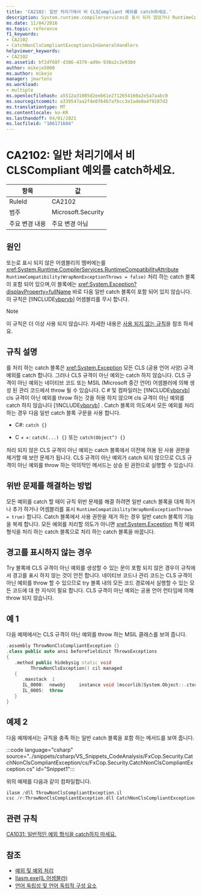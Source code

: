 ```yaml
---
title: 'CA2102: 일반 처리기에서 비 CLSCompliant 예외를 catch하세요.'
description: System.runtime.compilerservices로 표시 되지 않았거나 RuntimeCompatibility (WrapNonExceptionThrows = false)로 표시 된 어셈블리의 멤버는 RuntimeCompatibilityAttribute를 처리 하는 catch 블록을 포함 하 고, 바로 다음에 나오는 일반 catch 블록을 포함 하지 않습니다.
ms.date: 11/04/2016
ms.topic: reference
f1_keywords:
- CA2102
- CatchNonClsCompliantExceptionsInGeneralHandlers
helpviewer_keywords:
- CA2102
ms.assetid: bf2df68f-d386-4379-ad9e-930a2c2e930d
author: mikejo5000
ms.author: mikejo
manager: jmartens
ms.workload:
- multiple
ms.openlocfilehash: a5512a31085d2eeb61e2712654160a2e5a7aabc0
ms.sourcegitcommit: a339547aa2f4e0f64b7afbcc3e1ade0a4f9287d2
ms.translationtype: MT
ms.contentlocale: ko-KR
ms.lasthandoff: 04/01/2021
ms.locfileid: "106171604"
---
```

# <a name="ca2102-catch-non-clscompliant-exceptions-in-general-handlers"></a>CA2102: 일반 처리기에서 비 CLSCompliant 예외를 catch하세요.

|항목|값|
|-|-|
|RuleId|CA2102|
|범주|Microsoft.Security|
|주요 변경 내용|주요 변경 아님|

## <a name="cause"></a>원인
또는로 표시 되지 않은 어셈블리의 멤버에는를 <xref:System.Runtime.CompilerServices.RuntimeCompatibilityAttribute> `RuntimeCompatibility(WrapNonExceptionThrows = false)` 처리 하는 catch 블록이 포함 되어 있으며,이 블록에는 <xref:System.Exception?displayProperty=fullName> 바로 다음 일반 catch 블록이 포함 되어 있지 않습니다. 이 규칙은 [!INCLUDE[vbprvb](../code-quality/includes/vbprvb_md.md)] 어셈블리를 무시 합니다.

> [!NOTE]
> 이 규칙은 더 이상 사용 되지 않습니다. 자세한 내용은 [사용 되지 않는 규칙](fxcop-unported-deprecated-rules.md)을 참조 하세요.

## <a name="rule-description"></a>규칙 설명

를 처리 하는 catch 블록은 <xref:System.Exception> 모든 CLS (공용 언어 사양) 규격 예외를 catch 합니다. 그러나 CLS 규격이 아닌 예외는 catch 하지 않습니다. CLS 규격이 아닌 예외는 네이티브 코드 또는 MSIL (Microsoft 중간 언어) 어셈블러에 의해 생성 된 관리 코드에서 throw 될 수 있습니다. C # 및 컴파일러는 [!INCLUDE[vbprvb](../code-quality/includes/vbprvb_md.md)] cls 규격이 아닌 예외를 throw 하는 것을 허용 하지 않으며 cls 규격이 아닌 예외를 catch 하지 않습니다 [!INCLUDE[vbprvb](../code-quality/includes/vbprvb_md.md)] . Catch 블록의 의도에서 모든 예외를 처리 하는 경우 다음 일반 catch 블록 구문을 사용 합니다.

- C#: `catch {}`

- C + +: `catch(...) {}` 또는 `catch(Object^) {}`

처리 되지 않은 CLS 규격이 아닌 예외는 catch 블록에서 이전에 허용 된 사용 권한을 제거할 때 보안 문제가 됩니다. CLS 규격이 아닌 예외가 catch 되지 않으므로 CLS 규격이 아닌 예외를 throw 하는 악의적인 메서드는 상승 된 권한으로 실행할 수 있습니다.

## <a name="how-to-fix-violations"></a>위반 문제를 해결하는 방법

모든 예외를 catch 할 때이 규칙 위반 문제를 해결 하려면 일반 catch 블록을 대체 하거나 추가 하거나 어셈블리를 표시 `RuntimeCompatibility(WrapNonExceptionThrows = true)` 합니다. Catch 블록에서 사용 권한을 제거 하는 경우 일반 catch 블록의 기능을 복제 합니다. 모든 예외를 처리할 의도가 아니면 <xref:System.Exception> 특정 예외 형식을 처리 하는 catch 블록으로 처리 하는 catch 블록을 바꿉니다.

## <a name="when-to-suppress-warnings"></a>경고를 표시하지 않는 경우

Try 블록에 CLS 규격이 아닌 예외를 생성할 수 있는 문이 포함 되지 않은 경우이 규칙에서 경고를 표시 하지 않는 것이 안전 합니다. 네이티브 코드나 관리 코드는 CLS 규격이 아닌 예외를 throw 할 수 있으므로 try 블록 내의 모든 코드 경로에서 실행할 수 있는 모든 코드에 대 한 지식이 필요 합니다. CLS 규격이 아닌 예외는 공용 언어 런타임에 의해 throw 되지 않습니다.

## <a name="example-1"></a>예 1

다음 예제에서는 CLS 규격이 아닌 예외를 throw 하는 MSIL 클래스를 보여 줍니다.

```cpp
.assembly ThrowNonClsCompliantException {}
.class public auto ansi beforefieldinit ThrowsExceptions
{
   .method public hidebysig static void
         ThrowNonClsException() cil managed
   {
      .maxstack  1
      IL_0000:  newobj     instance void [mscorlib]System.Object::.ctor()
      IL_0005:  throw
   }
}
```

## <a name="example-2"></a>예제 2

다음 예제에서는 규칙을 충족 하는 일반 catch 블록을 포함 하는 메서드를 보여 줍니다.

:::code language="csharp" source="../snippets/csharp/VS_Snippets_CodeAnalysis/FxCop.Security.CatchNonClsCompliantException/cs/FxCop.Security.CatchNonClsCompliantException.cs" id="Snippet1":::

위의 예제를 다음과 같이 컴파일합니다.

```cpp
ilasm /dll ThrowNonClsCompliantException.il
csc /r:ThrowNonClsCompliantException.dll CatchNonClsCompliantException.cs
```

## <a name="related-rules"></a>관련 규칙

[CA1031: 일반적인 예외 형식을 catch하지 마세요.](/dotnet/fundamentals/code-analysis/quality-rules/ca1031)

## <a name="see-also"></a>참조

- [예외 및 예외 처리](/dotnet/csharp/programming-guide/exceptions/exceptions-and-exception-handling)
- [Ilasm.exe(IL 어셈블러)](/dotnet/framework/tools/ilasm-exe-il-assembler)
- [언어 독립성 및 언어 독립적 구성 요소](/dotnet/standard/language-independence-and-language-independent-components)
